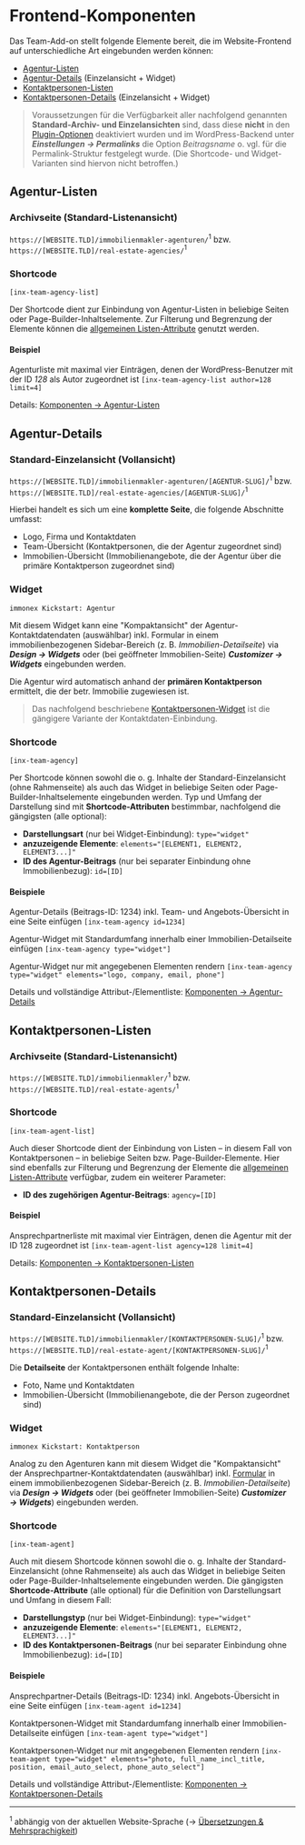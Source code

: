 # Frontend-Komponenten

Das Team-Add-on stellt folgende Elemente bereit, die im Website-Frontend auf unterschiedliche Art eingebunden werden können:

- [Agentur-Listen](#Agentur-Listen)
- [Agentur-Details](#Agentur-Details) (Einzelansicht + Widget)
- [Kontaktpersonen-Listen](#Kontaktpersonen-Listen)
- [Kontaktpersonen-Details](#Kontaktpersonen-Details) (Einzelansicht + Widget)

> Voraussetzungen für die Verfügbarkeit aller nachfolgend genannten **Standard-Archiv- und Einzelansichten** sind, dass diese **nicht** in den [Plugin-Optionen](einrichtung?id=add-on-optionen) deaktiviert wurden und im WordPress-Backend unter ***Einstellungen → Permalinks*** die Option *Beitragsname* o. vgl. für die Permalink-Struktur festgelegt wurde. (Die Shortcode- und Widget-Varianten sind hiervon nicht betroffen.)

## Agentur-Listen

### Archivseite (Standard-Listenansicht)

`https://[WEBSITE.TLD]/immobilienmakler-agenturen/`<sup>1</sup> bzw. `https://[WEBSITE.TLD]/real-estate-agencies/`<sup>1</sup>

### Shortcode

`[inx-team-agency-list]`

Der Shortcode dient zur Einbindung von Agentur-Listen in beliebige Seiten oder Page-Builder-Inhaltselemente. Zur Filterung und Begrenzung der Elemente können die [allgemeinen Listen-Attribute](listen-attribute#Shortcodes) genutzt werden.

#### Beispiel

Agenturliste mit maximal vier Einträgen, denen der WordPress-Benutzer mit der ID *128* als Autor zugeordnet ist
`[inx-team-agency-list author=128 limit=4]`

Details: [Komponenten → Agentur-Listen](../komponenten/agentur-listen)

## Agentur-Details

### Standard-Einzelansicht (Vollansicht)

`https://[WEBSITE.TLD]/immobilienmakler-agenturen/[AGENTUR-SLUG]/`<sup>1</sup> bzw. `https://[WEBSITE.TLD]/real-estate-agencies/[AGENTUR-SLUG]/`<sup>1</sup>

Hierbei handelt es sich um eine **komplette Seite**, die folgende Abschnitte umfasst:

- Logo, Firma und Kontaktdaten
- Team-Übersicht (Kontaktpersonen, die der Agentur zugeordnet sind)
- Immobilien-Übersicht (Immobilienangebote, die der Agentur über die primäre Kontaktperson zugeordnet sind)

### Widget

`immonex Kickstart: Agentur`

Mit diesem Widget kann eine "Kompaktansicht" der Agentur-Kontaktdatendaten (auswählbar) inkl. Formular in einem immobilienbezogenen Sidebar-Bereich (z. B. *Immobilien-Detailseite*) via ***Design → Widgets*** oder (bei geöffneter Immobilien-Seite) ***Customizer → Widgets*** eingebunden werden.

Die Agentur wird automatisch anhand der **primären Kontaktperson** ermittelt, die der betr. Immobilie zugewiesen ist.

> Das nachfolgend beschriebene [Kontaktpersonen-Widget](#Widget-1) ist die gängigere Variante der Kontaktdaten-Einbindung.

### Shortcode

`[inx-team-agency]`

Per Shortcode können sowohl die o. g. Inhalte der Standard-Einzelansicht (ohne Rahmenseite) als auch das Widget in beliebige Seiten oder Page-Builder-Inhaltselemente eingebunden werden. Typ und Umfang der Darstellung sind mit **Shortcode-Attributen** bestimmbar, nachfolgend die gängigsten (alle optional):

- **Darstellungsart** (nur bei Widget-Einbindung): `type="widget"`
- **anzuzeigende Elemente**: `elements="[ELEMENT1, ELEMENT2, ELEMENT3...]"`
- **ID des Agentur-Beitrags** (nur bei separater Einbindung ohne Immobilienbezug): `id=[ID]`

#### Beispiele

Agentur-Details (Beitrags-ID: 1234) inkl. Team- und Angebots-Übersicht in eine Seite einfügen
`[inx-team-agency id=1234]`

Agentur-Widget mit Standardumfang innerhalb einer Immobilien-Detailseite einfügen
`[inx-team-agency type="widget"]`

Agentur-Widget nur mit angegebenen Elementen rendern
`[inx-team-agency type="widget" elements="logo, company, email, phone"]`

Details und vollständige Attribut-/Elementliste: [Komponenten → Agentur-Details](../komponenten/agentur-details)

## Kontaktpersonen-Listen

### Archivseite (Standard-Listenansicht)

`https://[WEBSITE.TLD]/immobilienmakler/`<sup>1</sup> bzw. `https://[WEBSITE.TLD]/real-estate-agents/`<sup>1</sup>

### Shortcode

`[inx-team-agent-list]`

Auch dieser Shortcode dient der Einbindung von Listen – in diesem Fall von Kontaktpersonen – in beliebige Seiten bzw. Page-Builder-Elemente. Hier sind ebenfalls zur Filterung und Begrenzung der Elemente die [allgemeinen Listen-Attribute](listen-attribute#Shortcodes) verfügbar, zudem ein weiterer Parameter:

- **ID des zugehörigen Agentur-Beitrags**: `agency=[ID]`

#### Beispiel

Ansprechpartnerliste mit maximal vier Einträgen, denen die Agentur mit der ID 128 zugeordnet ist
`[inx-team-agent-list agency=128 limit=4]`

Details: [Komponenten → Kontaktpersonen-Listen](../komponenten/kontaktpersonen-listen)

## Kontaktpersonen-Details

### Standard-Einzelansicht (Vollansicht)

`https://[WEBSITE.TLD]/immobilienmakler/[KONTAKTPERSONEN-SLUG]/`<sup>1</sup> bzw. `https://[WEBSITE.TLD]/real-estate-agent/[KONTAKTPERSONEN-SLUG]/`<sup>1</sup>

Die **Detailseite** der Kontaktpersonen enthält folgende Inhalte:

- Foto, Name und Kontaktdaten
- Immobilien-Übersicht (Immobilienangebote, die der Person zugeordnet sind)

### Widget

`immonex Kickstart: Kontaktperson`

Analog zu den Agenturen kann mit diesem Widget die "Kompaktansicht" der Ansprechpartner-Kontaktdatendaten (auswählbar) inkl. [Formular](../komponenten/kontaktformular) in einem immobilienbezogenen Sidebar-Bereich (z. B. *Immobilien-Detailseite*) via ***Design → Widgets*** oder (bei geöffneter Immobilien-Seite) ***Customizer → Widgets***) eingebunden werden.

### Shortcode

`[inx-team-agent]`

Auch mit diesem Shortcode können sowohl die o. g. Inhalte der Standard-Einzelansicht (ohne Rahmenseite) als auch das Widget in beliebige Seiten oder Page-Builder-Inhaltselemente eingebunden werden. Die gängigsten **Shortcode-Attribute** (alle optional) für die Definition von Darstellungsart und Umfang in diesem Fall:

- **Darstellungstyp** (nur bei Widget-Einbindung): `type="widget"`
- **anzuzeigende Elemente**: `elements="[ELEMENT1, ELEMENT2, ELEMENT3...]"`
- **ID des Kontaktpersonen-Beitrags** (nur bei separater Einbindung ohne Immobilienbezug): `id=[ID]`

#### Beispiele

Ansprechpartner-Details (Beitrags-ID: 1234) inkl. Angebots-Übersicht in eine Seite einfügen
`[inx-team-agent id=1234]`

Kontaktpersonen-Widget mit Standardumfang innerhalb einer Immobilien-Detailseite einfügen
`[inx-team-agent type="widget"]`

Kontaktpersonen-Widget nur mit angegebenen Elementen rendern
`[inx-team-agent type="widget" elements="photo, full_name_incl_title, position, email_auto_select, phone_auto_select"]`

Details und vollständige Attribut-/Elementliste: [Komponenten → Kontaktpersonen-Details](../komponenten/kontaktpersonen-details)

---

<sup>1</sup> abhängig von der aktuellen Website-Sprache (→ [Übersetzungen & Mehrsprachigkeit](../anpassung-erweiterung/uebersetzung-mehrsprachigkeit))